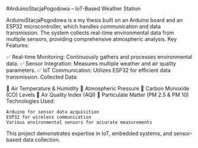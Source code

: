 #ArduinoStacjaPogodowa – IoT-Based Weather Station

ArduinoStacjaPogodowa is a my thesis built on an Arduino board and an ESP32 microcontroller, which handles communication and data transmission. The system collects real-time environmental data from multiple sensors, providing comprehensive atmospheric analysis.
Key Features:

✅ Real-time Monitoring: Continuously gathers and processes environmental data.
✅ Sensor Integration: Measures multiple weather and air quality parameters.
✅ IoT Communication: Utilizes ESP32 for efficient data transmission.
Collected Data:

📌 Air Temperature & Humidity
📌 Atmospheric Pressure
📌 Carbon Monoxide (CO) Levels
📌 Air Quality Index (AQI)
📌 Particulate Matter (PM 2.5 & PM 10)
Technologies Used:

    Arduino for sensor data acquisition
    ESP32 for wireless communication
    Various environmental sensors for accurate measurements

This project demonstrates expertise in IoT, embedded systems, and sensor-based data collection.
